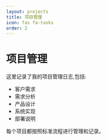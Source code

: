 ```yaml
---
layout: projects
title: 项目管理
icon: fas fa-tasks
order: 2
---
```


# 项目管理

这里记录了我的项目管理日志,包括:
- 客户需求
- 需求分析
- 产品设计
- 系统实现
- 部署说明

每个项目都按照标准流程进行管理和记录。 